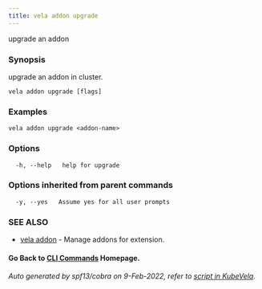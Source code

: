 ```yaml
---
title: vela addon upgrade
---
```


upgrade an addon

### Synopsis

upgrade an addon in cluster.

```
vela addon upgrade [flags]
```

### Examples

```
vela addon upgrade <addon-name>
```

### Options

```
  -h, --help   help for upgrade
```

### Options inherited from parent commands

```
  -y, --yes   Assume yes for all user prompts
```

### SEE ALSO

* [vela addon](vela_addon)	 - Manage addons for extension.

#### Go Back to [CLI Commands](vela) Homepage.


###### Auto generated by spf13/cobra on 9-Feb-2022, refer to [script in KubeVela](https://github.com/oam-dev/kubevela/tree/master/hack/docgen).
